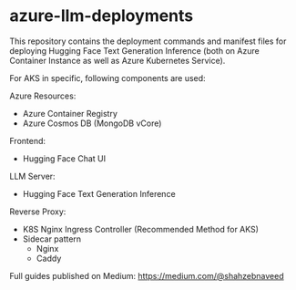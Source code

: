# azure-llm-deployments

This repository contains the deployment commands and manifest files for deploying Hugging Face Text Generation Inference (both on Azure Container Instance as well as Azure Kubernetes Service).

For AKS in specific, following components are used:

Azure Resources:
- Azure Container Registry
- Azure Cosmos DB (MongoDB vCore)

Frontend:
  - Hugging Face Chat UI

LLM Server:
  - Hugging Face Text Generation Inference

Reverse Proxy:
  - K8S Nginx Ingress Controller (Recommended Method for AKS)
  - Sidecar pattern
    - Nginx
    - Caddy

Full guides published on Medium: https://medium.com/@shahzebnaveed